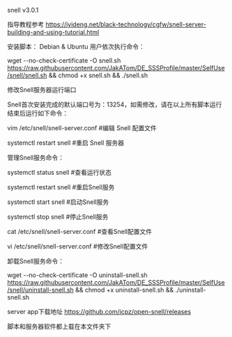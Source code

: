 
snell v3.0.1

指导教程参考
https://iyideng.net/black-technology/cgfw/snell-server-building-and-using-tutorial.html

安装脚本：
Debian & Ubuntu 用户依次执行命令：

wget --no-check-certificate -O snell.sh https://raw.githubusercontent.com/JakATom/DE_SSSProfile/master/SelfUse/snell/snell.sh && chmod +x snell.sh && ./snell.sh



修改Snell服务器运行端口

Snell首次安装完成的默认端口号为：13254，如需修改，请在以上所有脚本运行结束后运行如下命令：


vim /etc/snell/snell-server.conf #编辑 Snell 配置文件

systemctl restart snell #重启 Snell 服务器


管理Snell服务命令：

systemctl status snell #查看运行状态

systemctl restart snell #重启Snell服务

systemctl start snell #启动Snell服务

systemctl stop snell #停止Snell服务

cat /etc/snell/snell-server.conf #查看Snell配置文件

vi /etc/snell/snell-server.conf #修改Snell配置文件

卸载Snell服务命令：

wget --no-check-certificate -O uninstall-snell.sh https://raw.githubusercontent.com/JakATom/DE_SSSProfile/master/SelfUse/snell/uninstall-snell.sh && chmod +x uninstall-snell.sh && ./uninstall-snell.sh


server app下载地址
https://github.com/icpz/open-snell/releases

脚本和服务器软件都上载在本文件夹下
